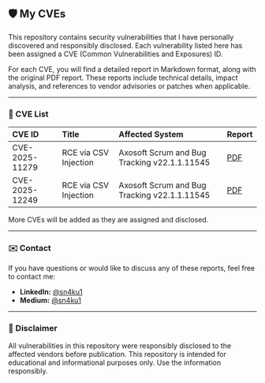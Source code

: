 ## 🛡️ My CVEs

This repository contains security vulnerabilities that I have personally discovered and responsibly disclosed. Each vulnerability listed here has been assigned a CVE (Common Vulnerabilities and Exposures) ID.

For each CVE, you will find a detailed report in Markdown format, along with the original PDF report. These reports include technical details, impact analysis, and references to vendor advisories or patches when applicable.

---

### 📌 CVE List

| CVE ID | Title | Affected System | Report |
|:-------|:------|:----------------|:-------|
| CVE-2025-11279 | RCE via CSV Injection | Axosoft Scrum and Bug Tracking v22.1.1.11545 | [PDF](reports/CVE-2025-11279.pdf) |
| CVE-2025-12249 | RCE via CSV Injection | Axosoft Scrum and Bug Tracking v22.1.1.11545 | [PDF](reports/CVE-2025-12249.pdf) |

More CVEs will be added as they are assigned and disclosed.

---

### ✉️ Contact

If you have questions or would like to discuss any of these reports, feel free to contact me:

- **LinkedIn:** [@sn4ku1](https://www.linkedin.com/in/sn4ku1)
- **Medium:** [@sn4ku1](https://medium.com/@sn4ku1)

---

### 🔐 Disclaimer

All vulnerabilities in this repository were responsibly disclosed to the affected vendors before publication. This repository is intended for educational and informational purposes only. Use the information responsibly.
